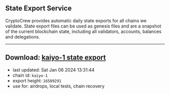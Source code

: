 ## State Export Service
CryptoCrew provides automatic daily state exports for all chains we validate. State export files can be used as genesis files and are a snapshot of the current blockchain state, including all validators, accounts, balances and delegations.

---
**Download: [kaiyo-1 state export](https://dl.ccvalidators.com/SERVICE/kujira/kaiyo-1_export_16509291.json)**
---

- last updated: Sat Jan 06 2024 13:31:44
- chain id: `kaiyo-1`
- export height: `16509291`
- use for: airdrops, local tests, chain recovery
